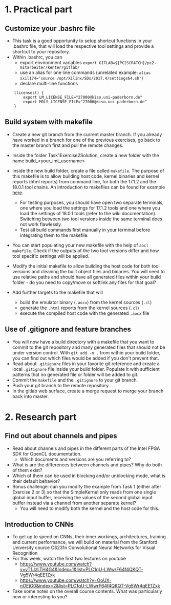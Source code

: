 # 1. Practical part

## Customize your .bashrc file

- This task  is a good opportunity to setup shortcut functions in your .bashrc file, that will load the respective tool settings and provide a shortcut to your repository.
- Within .bashrc, you can
	- export environment variables `export GITLAB=${PC2SCRATCH}/pc2-mitarbeiter/kenter/gitlab/` 
	- use an alias for one line commands (unrelated example: `alias sxil174='source /opt/Xilinx/SDx/2017.4/settings64.sh'`)
	- declare multi-line functions 
	
```
	llicenses() {
		export LM_LICENSE_FILE="27000@kiso.uni-paderborn.de"
		export MGLS_LICENSE_FILE="27000@kiso.uni-paderborn.de"
	}
```

## Build system with makefile

- Create a new git branch from the current master branch. If you already have worked in a branch for one of the previous exercises, go back to the master branch first and pull the remote changes.
- Inside the folder Task1Exercise2Solution, create a new folder with the name build\_\<your\_imt\_username\>
- Inside the new build folder, create a file called `makefile`. The purpose of this makefile is to allow building host code, kernel binaries and kernel reports (html reports) from command line, for both the 17.1.2 and the 18.0.1 tool chains. An introduction to makefiles can be found for example [here](https://www.gnu.org/software/make/manual/html_node/Introduction.html).
	- For testing purposes, you should have open two separate terminals, one where you load the settings for 17.1.2 tools and one where you load the settings of 18.0.1 tools (refer to the wiki documentation). Switching between two tool versions inside the same terminal does not work flawlessly.
	- Test all build commands first manually in your terminal before integrating them to the makefile.

- You can start populating your new makefile with the help of `aocl makefile`. Check if the outputs of the two tool versions differ and how tool specific settings will be applied.
- Modify the initial makefile to allow building the host code for both tool versions and cleaning the built object files and binaries. You will need to use relative paths and should have all generated files within your build folder - do you need to copy/move or softlink any files for that goal?
- Add further targets to the makefile that will
	- build the emulator binary (`.aocx`) from the kernel sources (`.cl`)
	- generate the `.html` reports from the kernel sources (`.cl`)
	- execute the compiled host code with the generated `.aocx` file

## Use of .gitignore and feature branches

- You will now have a build directory with a makefile that you want to commit to the git repository and many generated files that should not be under version control. With `git add -n .` from within your build folder, you can find out which files would be added if you don't prevent that.
- Read about `.gitignore` files in your favorite git reference and create a local `.gitignore` file inside your build folder. Populate it with sufficient patterns that no generated file or folder will be added to git.
- Commit the `makefile` and the `.gitignore` to your git branch.
- Push your git branch to the remote repository.
- In the gitlab web surface, create a merge request to merge your branch back into master.

# 2. Research part

## Find out about channels and pipes

- Read about channels and pipes in the different parts of the Intel FPGA SDK for OpenCL documentation.
	- Which documents and versions are you referring to?
- What is are the differences between channels and pipes? Why do both of them exist?
- Which of them can be used in blocking and/or unblocking mode, what is their default behavior?
- Bonus challenge: can you modify the example from Task 1 (either after Exercise 2 or 3) so that the SimpleKernel only reads from one single global input buffer, receiving the values of the second global input buffer instead via a channel from another separate kernel?
	- You will need to modify both the kernel and the host code for this.

## Introduction to CNNs

- To get up to speed on CNNs, their inner workings, architectures, training and current performance, we will build on material from the Stanford University cource CS231n Convolutional Neural Networks for Visual Recognition
- For this week, watch the first two lectures on youtube
	- https://www.youtube.com/watch?v=vT1JzLTH4G4&index=1&list=PLC1qU-LWwrF64f4QKQT-Vg5Wr4qEE1Zxk
	- https://www.youtube.com/watch?v=OoUX-nOEjG0&index=2&list=PLC1qU-LWwrF64f4QKQT-Vg5Wr4qEE1Zxk
- Take some notes on the overall course contents. What was particularly new or interesting to you?